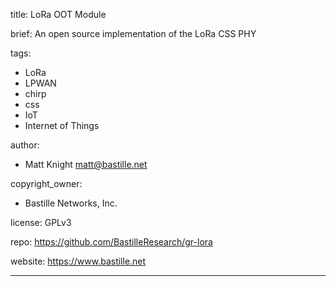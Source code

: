 title: LoRa OOT Module

brief: An open source implementation of the LoRa CSS PHY

tags:
  - LoRa
  - LPWAN
  - chirp
  - css
  - IoT
  - Internet of Things

author:
  - Matt Knight <matt@bastille.net>

copyright_owner:
  - Bastille Networks, Inc.

license: GPLv3

repo: https://github.com/BastilleResearch/gr-lora

website: https://www.bastille.net

---

